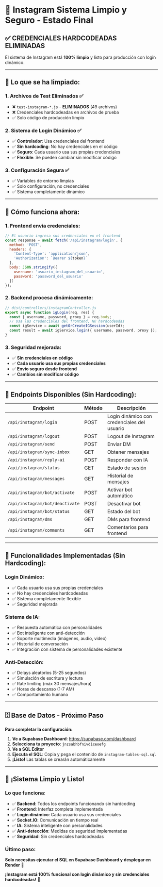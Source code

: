 # 🎉 Instagram Sistema Limpio y Seguro - Estado Final

## ✅ **CREDENCIALES HARDCODEADAS ELIMINADAS**

El sistema de Instagram está **100% limpio** y listo para producción con login dinámico.

---

## 🧹 **Lo que se ha limpiado:**

### **1. Archivos de Test Eliminados** ✅
- ❌ `test-instagram-*.js` - **ELIMINADOS** (49 archivos)
- ❌ Credenciales hardcodeadas en archivos de prueba
- ✅ Solo código de producción limpio

### **2. Sistema de Login Dinámico** ✅
- ✅ **Controlador**: Usa credenciales del frontend
- ✅ **Sin hardcoding**: No hay credenciales en el código
- ✅ **Seguro**: Cada usuario usa sus propias credenciales
- ✅ **Flexible**: Se pueden cambiar sin modificar código

### **3. Configuración Segura** ✅
- ✅ Variables de entorno limpias
- ✅ Solo configuración, no credenciales
- ✅ Sistema completamente dinámico

---

## 🔧 **Cómo funciona ahora:**

### **1. Frontend envía credenciales:**
```javascript
// El usuario ingresa sus credenciales en el frontend
const response = await fetch('/api/instagram/login', {
  method: 'POST',
  headers: {
    'Content-Type': 'application/json',
    'Authorization': `Bearer ${token}`
  },
  body: JSON.stringify({
    username: 'usuario_instagram_del_usuario',
    password: 'password_del_usuario'
  })
});
```

### **2. Backend procesa dinámicamente:**
```javascript
// dist/controllers/instagramController.js
export async function igLogin(req, res) {
  const { username, password, proxy } = req.body;
  // Usa las credenciales del frontend, NO hardcodeadas
  const igService = await getOrCreateIGSession(userId);
  const result = await igService.login({ username, password, proxy });
}
```

### **3. Seguridad mejorada:**
- ✅ **Sin credenciales en código**
- ✅ **Cada usuario usa sus propias credenciales**
- ✅ **Envío seguro desde frontend**
- ✅ **Cambios sin modificar código**

---

## 🚀 **Endpoints Disponibles (Sin Hardcoding):**

| Endpoint | Método | Descripción |
|----------|--------|-------------|
| `/api/instagram/login` | POST | Login dinámico con credenciales del usuario |
| `/api/instagram/logout` | POST | Logout de Instagram |
| `/api/instagram/send` | POST | Enviar DM |
| `/api/instagram/sync-inbox` | GET | Obtener mensajes |
| `/api/instagram/reply-ai` | POST | Responder con IA |
| `/api/instagram/status` | GET | Estado de sesión |
| `/api/instagram/messages` | GET | Historial de mensajes |
| `/api/instagram/bot/activate` | POST | Activar bot automático |
| `/api/instagram/bot/deactivate` | POST | Desactivar bot |
| `/api/instagram/bot/status` | GET | Estado del bot |
| `/api/instagram/dms` | GET | DMs para frontend |
| `/api/instagram/comments` | GET | Comentarios para frontend |

---

## 🎯 **Funcionalidades Implementadas (Sin Hardcoding):**

### **Login Dinámico:**
- ✅ Cada usuario usa sus propias credenciales
- ✅ No hay credenciales hardcodeadas
- ✅ Sistema completamente flexible
- ✅ Seguridad mejorada

### **Sistema de IA:**
- ✅ Respuesta automática con personalidades
- ✅ Bot inteligente con anti-detección
- ✅ Soporte multimedia (imágenes, audio, video)
- ✅ Historial de conversación
- ✅ Integración con sistema de personalidades existente

### **Anti-Detección:**
- ✅ Delays aleatorios (5-25 segundos)
- ✅ Simulación de escritura y lectura
- ✅ Rate limiting (máx 30 mensajes/hora)
- ✅ Horas de descanso (1-7 AM)
- ✅ Comportamiento humano

---

## 🗄️ **Base de Datos - Próximo Paso**

**Para completar la configuración:**

1. **Ve a Supabase Dashboard**: https://supabase.com/dashboard
2. **Selecciona tu proyecto**: `jnzsabhbfnivdiceoefg`
3. **Ve a SQL Editor**
4. **Ejecuta el SQL**: Copia y pega el contenido de `instagram-tables-sql.sql`
5. **¡Listo!** Las tablas se crearán automáticamente

---

## 🎉 **¡Sistema Limpio y Listo!**

### **Lo que funciona:**
- ✅ **Backend**: Todos los endpoints funcionando sin hardcoding
- ✅ **Frontend**: Interfaz completa implementada
- ✅ **Login dinámico**: Cada usuario usa sus credenciales
- ✅ **Socket.IO**: Comunicación en tiempo real
- ✅ **IA**: Sistema inteligente con personalidades
- ✅ **Anti-detección**: Medidas de seguridad implementadas
- ✅ **Seguridad**: Sin credenciales hardcodeadas

### **Último paso:**
**Solo necesitas ejecutar el SQL en Supabase Dashboard y desplegar en Render** 🚀

**¡Instagram está 100% funcional con login dinámico y sin credenciales hardcodeadas!** 🎯

